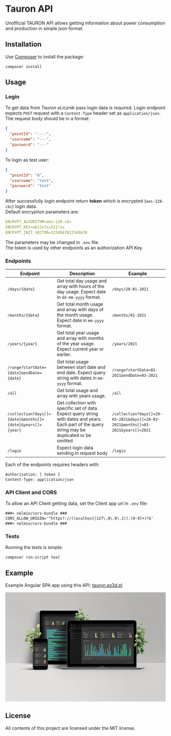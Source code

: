 Tauron API
===========

Unofficial TAURON API allows getting information about power consumption and production in simple json format.

Installation
------------

Use [Composer](https://getcomposer.org/) to install the package:

```
composer install
```

Usage
-----

### Login

To get data from *Tauron eLicznik* pass login data is required. Login endpoint expects `POST` request with a `Content-Type` header set as `application/json`.  
The request body should be in a format:

```json
{
  "pointId": "----",
  "username": "---",
  "password": "---"
}
```

To login as test user: 
```json
{
  "pointId": "0",
  "username": "test",
  "password": "test"
}
```

After successfully login endpoint return **token** which is encrypted (`aes-128-cbc`) login data.  
Default encryption parameters are:

```yaml
ENCRYPT_ALGORITHM=aes-128-cbc
ENCRYPT_KEY=ab12vfsc521*zx
ENCRYPT_INIT_VECTOR=1234567812345678
```

The parameters may be changed in `.env` file.  
The token is used by other endpoints as an authorization API Key.

### Endpoints

Endpoint                                                    | Description                                                                                                                                       | Example
----------------------------------------------------------- | ------------------------------------------------------------------------------------------------------------------------------------------------- | -----------------------
`/days/{date}`                                              | Get total day usage and array with hours of the day usage. Expect date in `dd-mm-yyyy` format.                                                    | `/days/20-01-2021`
`/months/{data}`                                            | Get total month usage and array with days of the month usage. Expect date in `mm-yyyy` format.                                                    | `/months/01-2021`
`/years/{year}`                                             | Get total year usage and array with months of the year usage. Expect current year or earlier.                                                     | `/years/2021`
`/range?startDate={date}&endDate={date}`                    | Get total usage between start date and end date. Expect query string with dates in `mm-yyyy` format.                                              | `/range?startDate=01-2021&endDate=03-2021`
`/all`                                                      | Get total usage and array with years usage.                                                                                                       | `/all`
`/collection?days[]={date}&months[]={date}&years[]={year}`  | Get collection with specific set of data. Expect query string with dates and years. Each part of the query string may be duplicated or be omitted | `/collection?days[]=29-03-2021&days[]=28-03-2021&months[]=03-2021&years[]=2021`
`/login`                                                    | Expect login data sending in request body                                                                                                         | `/login`

Each of the endpoints requires headers with:

```http request
Authorization: [ token ]
Content-Type: application/json
```

### API Client and CORS

To allow an API Client getting data, set the Client app url in `.env` file:
```
###> nelmio/cors-bundle ###
CORS_ALLOW_ORIGIN='^https?://(localhost|127\.0\.0\.1)(:[0-9]+)?$'
###< nelmio/cors-bundle ###
```

### Tests

Running the tests is simple:

```
composer run-script test
```

Example
-----
Example Angular SPA app using this API: [tauron.es3d.pl](https://tauron.es3d.pl)

![phone](screenshots/mock.jpg)


License
-------

All contents of this project are licensed under the MIT license.
